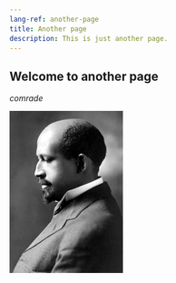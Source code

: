 ```yaml
---
lang-ref: another-page
title: Another page
description: This is just another page.
---
```


## Welcome to another page

_comrade_

![Side profile of W.E.B. DuBois](assets/images/theme-WEB-DuBois.png)
